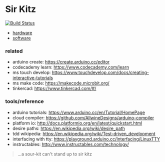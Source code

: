 # Sir Kitz

[![Build Status](https://travis-ci.com/jeremywrnr/sir-kitz.svg?token=pu8hobLVwvxgVzuUtjz8&branch=dev)](https://travis-ci.com/jeremywrnr/sir-kitz)

- [hardware](/hardware)
- [software](/interface)

### related

- arduino create: https://create.arduino.cc/editor
- codecademy learn: https://www.codecademy.com/learn
- ms touch develop: https://www.touchdevelop.com/docs/creating-interactive-tutorials
- ms make code: https://makecode.microbit.org/ 
- tinkercad: https://www.tinkercad.com/#/

### tools/reference

- arduino tutorials: https://www.arduino.cc/en/Tutorial/HomePage
- cloud compiler: https://github.com/AllwineDesigns/arduino-compiler
- platform io: http://docs.platformio.org/en/latest/quickstart.html
- desire paths: https://en.wikipedia.org/wiki/desire_path
- tdd wikipedia: https://en.wikipedia.org/wiki/Test-driven_development
- interfacing with tty: https://playground.arduino.cc/Interfacing/LinuxTTY
- instructables: http://www.instructables.com/technology/

> ...a sour-kit can't stand up to sir kitz

